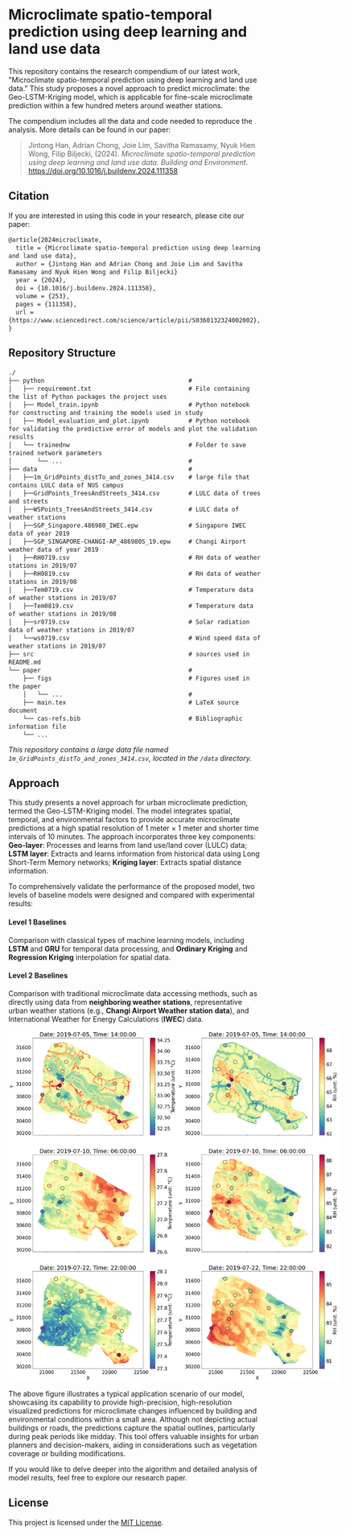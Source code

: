 # Microclimate spatio-temporal prediction using deep learning and land use data
This repository contains the research compendium of our latest work, "Microclimate spatio-temporal prediction using deep learning and land use data." This study proposes a novel approach to predict microclimate: the Geo-LSTM-Kriging model, which is applicable for fine-scale microclimate prediction within a few hundred meters around weather stations. 

The compendium includes all the data and code needed to reproduce the analysis. More details can be found in our paper:

> Jintong Han, Adrian Chong, Joie Lim, Savitha Ramasamy, Nyuk Hien Wong, Filip Biljecki, (2024).
> *Microclimate spatio-temporal prediction using deep learning and land use data*.
> *Building and Environment*. <https://doi.org/10.1016/j.buildenv.2024.111358>

## Citation

If you are interested in using this code in your research, please cite our paper:
```
@article{2024microclimate,
  title = {Microclimate spatio-temporal prediction using deep learning and land use data},
  author = {Jintong Han and Adrian Chong and Joie Lim and Savitha Ramasamy and Nyuk Hien Wong and Filip Biljecki}
  year = {2024},
  doi = {10.1016/j.buildenv.2024.111358},
  volume = {253},
  pages = {111358},
  url = {https://www.sciencedirect.com/science/article/pii/S0360132324002002},
}
```

## Repository Structure

```
./
├── python                                        # 
│   ├── requirement.txt                           # File containing the list of Python packages the project uses
│   ├── Model_train.ipynb                         # Python notebook for constructing and training the models used in study
│   ├── Model_evaluation_and_plot.ipynb           # Python notebook for validating the predictive error of models and plot the validation results
│   └── trainednw                                 # Folder to save trained network parameters
│       └── ...                                   #
├── data                                          #
│   ├──1m_GridPoints_distTo_and_zones_3414.csv    # large file that contains LULC data of NUS campus
│   ├──GridPoints_TreesAndStreets_3414.csv        # LULC data of trees and streets
│   ├──WSPoints_TreesAndStreets_3414.csv          # LULC data of weather stations
│   ├──SGP_Singapore.486980_IWEC.epw              # Singapore IWEC data of year 2019
│   ├──SGP_SINGAPORE-CHANGI-AP_486980S_19.epw     # Changi Airport weather data of year 2019
│   ├──RH0719.csv                                 # RH data of weather stations in 2019/07
│   ├──RH0819.csv                                 # RH data of weather stations in 2019/08
│   ├──Tem0719.csv                                # Temperature data of weather stations in 2019/07
│   ├──Tem0819.csv                                # Temperature data of weather stations in 2019/08
│   ├──sr0719.csv                                 # Solar radiation data of weather stations in 2019/07
│   └──ws0719.csv                                 # Wind speed data of weather stations in 2019/07 
├── src                                           # sources used in README.md
└── paper                                         # 
    ├── figs                                      # Figures used in the paper
    │   └── ...                                   #
    ├── main.tex                                  # LaTeX source document
    └── cas-refs.bib                              # Bibliographic information file
    └── ...
```

*This repository contains a large data file named `1m_GridPoints_distTo_and_zones_3414.csv`, located in the `/data` directory.*

## Approach

This study presents a novel approach for urban microclimate prediction, termed the Geo-LSTM-Kriging model. The model integrates spatial, temporal, and environmental factors to provide accurate microclimate predictions at a high spatial resolution of 1 meter × 1 meter and shorter time intervals of 10 minutes. The approach incorporates three key components: 
**Geo-layer**: Processes and learns from land use/land cover (LULC) data; 
**LSTM layer**: Extracts and learns information from historical data using Long Short-Term Memory networks; 
**Kriging layer**: Extracts spatial distance information.

To comprehensively validate the performance of the proposed model, two levels of baseline models were designed and compared with experimental results: 

#### Level 1 Baselines

Comparison with classical types of machine learning models, including **LSTM** and **GRU** for temporal data processing, and **Ordinary Kriging** and **Regression Kriging** interpolation for spatial data.

#### Level 2 Baselines

Comparison with traditional microclimate data accessing methods, such as directly using data from **neighboring weather stations**, representative urban weather stations (e.g., **Changi Airport Weather station data**), and International Weather for Energy Calculations (**IWEC**) data.

<div style="display: flex;">
    <img src="./src/tem_campusplot.png" alt="Prediction result samples of Geo-LSTM-Kriging model." width="350" height="700"> 
    <img src="./src/RH_campusplot.png" alt="Prediction result samples of Geo-LSTM-Kriging model." width="350" height="700"> 
</div>

The above figure illustrates a typical application scenario of our model, showcasing its capability to provide high-precision, high-resolution visualized predictions for microclimate changes influenced by building and environmental conditions within a small area. Although not depicting actual buildings or roads, the predictions capture the spatial outlines, particularly during peak periods like midday. This tool offers valuable insights for urban planners and decision-makers, aiding in considerations such as vegetation coverage or building modifications. 

If you would like to delve deeper into the algorithm and detailed analysis of model results, feel free to explore our research paper.

## License

This project is licensed under the [MIT License](LICENSE).



